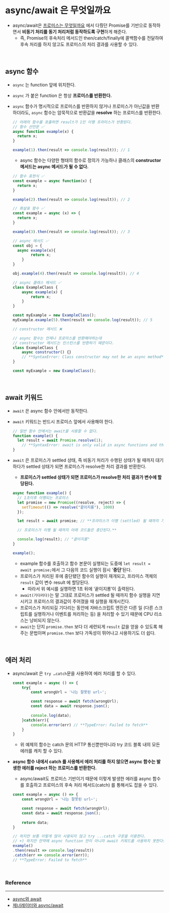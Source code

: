 # async/await 은 무엇일까요

- async/await은 [프로미스는 무엇일까요](https://github.com/dbwjd5864/programmers_knowledge_storage/blob/main/Frontend/Javascript/프로미스는_무엇일까요.md) 에서 다뤘던 Promise를 기반으로 동작하면서 **비동기 처리를 동기 처리처럼 동작하도록 구현**하게 해준다.
    - 즉, Promise의 후속처리 메서드인 then/catch/finally에 콜백함수를 전달하여 후속 처리를 하지 않고도 프로미스의 처리 결과를 사용할 수 있다.

<br />

## async 함수

- `async` 는 function 앞에 위치한다.
- `async` 가 붙은 function 은 항상 **프로미스를 반환한다.**
- `async` 함수가 명시적으로 프로미스를 반환하지 않거나 프로미스가 아닌값을 반환 하더라도, `async` 함수는 암묵적으로 반환값을 **resolve** 하는 프로미스를 반환한다.

    ```jsx
    // 아래의 함수를 호출하면 result가 1인 이행 프라미스가 반환된다.
    // 함수 선언문 ✅
    async function example(x) {
      return x;
    }
    
    example(1).then(result => console.log(result)); // 1
    ```

    - async 함수는 다양한 형태의 함수로 정의가 가능하나 클래스의 **constructor 메서드는 async 메서드가 될 수 없다.**

    ```jsx
    // 함수 표현식 ✅
    const example = async function(x) {
      return x;
    }
    
    example(2).then(result => console.log(result)); // 2
    ```

    ```jsx
    // 화살표 함수 ✅
    const example = async (x) => {
      return x;
    }
    
    example(3).then(result => console.log(result)); // 3
    ```

    ```jsx
    // async 메서드 ✅
    const obj = {
      async example(x){
    		return x;
    	}
    }
    
    obj.example(4).then(result => console.log(result)); // 4
    ```

    ```jsx
    // async 클래스 메서드 ✅
    class ExampleClass {
    	async example(x) {
    		return x;
    	}
    }
    
    const myExample = new ExampleClass();
    myExample.example(5).then(result => console.log(result)); // 5
    ```

    ```jsx
    // constructor 메서드 ❌
    
    // async 함수는 언제나 프로미스를 반환해야하는데
    // constructor 메서드는 인스턴스를 반환하기 때문이다.
    class ExampleClass {
    	async constructor() {} 
    	// **SyntaxError: Class constructor may not be an async method**
    }
    
    const myExample = new ExampleClass();
    ```

<br />

## await 키워드

- `await` 은 async 함수 안에서만 동작한다.
- `await` 키워드는 반드시 프로미스 앞에서 사용해야 한다.

    ```jsx
    // 일반 함수 안에서는 await을 사용할 수 없다.
    function example() {
      let result = await Promise.resolve(1); 
    	// **SyntaxError: await is only valid in async functions and the top level bodies of modules**
    }
    ```

- `await` 은 프로미스가 settled 상태, 즉 비동기 처리가 수행된 상태가 될 때까지 대기하다가 settled 상태가 되면 프로미스가 resolve한 처리 결과를 반환한다.
    - **프로미스가 settled 상태가 되면 프로미스가 resolve한 처리 결과가 변수에 할당된다.**

    ```jsx
    async function example() {
      // 1초이후 이행되는 프로미스
      let promise = new Promise((resolve, reject) => {
        setTimeout(() => resolve("끝이지롱"), 1000)
      });
    
      let result = await promise; // **프라미스가 이행 (settled) 될 때까지 기다린다
    
      // 프로미스가 이행 될 때까지 아래 코드들은 중단된다.**
    
      console.log(result); // "끝이지롱"
    }
    
    example();
    ```

    - example 함수를 호출하고 함수 본문이 실행되는 도중에 `let result = await promise;`에서 그 다음의 코드 실행이 잠시 '**중단**’된다.
    - 프로미스가 처리된 후에 중단됐던 함수의 실행이 재개되고, 프라미스 객체의 `result` 값이 변수 result 에 할당된다.
        - 따라서 위 예시를 실행하면 1초 뒤에 ‘끝이지롱’이 출력된다.
    - `await(기다리다)`는 말 그대로 프로미스가 settled 될 때까지 함수 실행을 지연시키고 프로미스의 결과값이 주어졌을 때 실행을 재개시킨다. 
    -  프로미스가 처리되길 기다리는 동안에 자바스크립트 엔진은 다른 일 (다른 스크립트를 실행하거나 이벤트를 처리하는 등) 을 처리할 수 있기 때문에 CPU 리소스는 낭비되지 않는다.
    - `await`는 단지 `promise.then` 보다 더 세련되게 `result` 값을 얻을 수 있도록 해주는 문법이며 `promise.then` 보다 가독성이 뛰어나고 사용하기도 더 쉽다.

<br />

## 에러 처리

- async/await 은 `try …catch`문을 사용하여 에러 처리를 할 수 있다.

    ```jsx
    const example = async () => {
        try{
            const wrongUrl = '나는 잘못된 url~';
  
            const response = await fetch(wrongUrl);
            const data = await response.json();
            
            console.log(data);  
        }catch(err){
            console.error(err) // **TypeError: Failed to fetch**
        }
    } 
    ```

    - 위 예제의 함수는 catch 문의 HTTP 통신뿐만아니라 try 코드 블록 내의 모든 에러를 캐치 할 수 있다.
- **async 함수 내에서 catch 를 사용해서 에러 처리를 하지 않으면 async 함수는 발생한 에러를 reject 하는 프로미스를 반환한다.**
    - async/await도 프로미스 기반이기 때문에 이렇게 발생한 에러를 async 함수를 호출하고 프로미스의 후속 처리 메서드(catch) 를 통해서도 잡을 수 있다.

    ```jsx
    const example = async () => {
        const wrongUrl = '나는 잘못된 url~';
    
        const response = await fetch(wrongUrl);
        const data = await response.json();
    		
        return data;
    } 
    
    // 하지만 보통 이렇게 많이 사용되지 않고 try ...catch 구문을 이용한다.
    // +) 하지만 만약에 async function 안이 아니라 await 키워드를 사용하지 못한다면 then/catch를 사용하기도 한다.
    example()
    .then(result => console.log(result))
    .catch(err => console.error(err)); 
    // **TypeError: Failed to fetch** 
    ```
  
<br />

### Reference

---

- [async와 await](https://ko.javascript.info/async-await)
- [제너레이터와 async/await](https://poiemaweb.com/es6-generator)